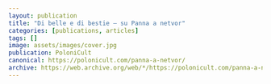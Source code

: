 ```yaml
---
layout: publication
title: "Di belle e di bestie – su Panna a netvor"
categories: [publications, articles]
tags: []
image: assets/images/cover.jpg
publication: PoloniCult
canonical: https://polonicult.com/panna-a-netvor/
archive: https://web.archive.org/web/*/https://polonicult.com/panna-a-netvor/
---
```


